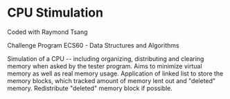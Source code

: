 # CPU Stimulation

Coded with Raymond Tsang

Challenge Program
ECS60 - Data Structures and Algorithms 
 
Simulation of a CPU -- including organizing, distributing and clearing memory when asked by the tester program. Aims to minimize virtual memory as well as real memory usage. Application of linked list to store the memory blocks, which tracked amount of memory lent out and "deleted" memory. Redistribute "deleted" memory block if possible. 
 
